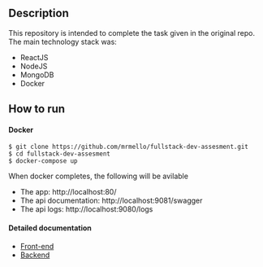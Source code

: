 Description
----------

This repository is intended to complete the task given in the original repo.
The main technology stack was:
 - ReactJS
 - NodeJS
 - MongoDB
 - Docker

How to run
----------

#### Docker

 `$ git clone https://github.com/mrmello/fullstack-dev-assesment.git`  
 `$ cd fullstack-dev-assesment`  
 `$ docker-compose up `  

When docker completes, the following will be avilable
 - The app: http://localhost:80/
 - The api documentation: http://localhost:9081/swagger
 - The api logs: http://localhost:9080/logs
 
 #### Detailed documentation
  - [Front-end](app/)
  - [Backend](server/)
